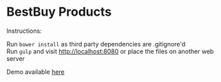 # BestBuy Products

Instructions:

Run `bower install` as third party dependencies are .gitignore'd    
Run `gulp` and visit [http://localhost:8080](http://localhost:8080) or place the files on another web server

Demo available [here](http://www.jayhuang.org/code/bestbuy/)
